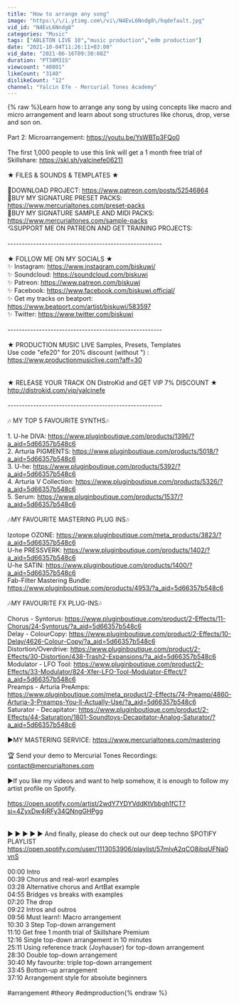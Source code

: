```yaml
---
title: "How to arrange any song"
image: "https:\/\/i.ytimg.com\/vi\/N4EvL6Nndg8\/hqdefault.jpg"
vid_id: "N4EvL6Nndg8"
categories: "Music"
tags: ["ABLETON LIVE 10","music production","edm production"]
date: "2021-10-04T11:26:11+03:00"
vid_date: "2021-06-16T09:30:08Z"
duration: "PT38M31S"
viewcount: "40801"
likeCount: "3140"
dislikeCount: "12"
channel: "Yalcin Efe - Mercurial Tones Academy"
---
```

{% raw %}Learn how to arrange any song by using concepts like macro and micro arrangement and learn about song structures like chorus, drop, verse and son on. <br /><br />Part 2: Microarrangement: <a rel="nofollow" target="blank" href="https://youtu.be/YsWBTp3FQo0">https://youtu.be/YsWBTp3FQo0</a><br /><br />The first 1,000 people to use this link will get a 1 month free trial of Skillshare: <a rel="nofollow" target="blank" href="https://skl.sh/yalcinefe06211">https://skl.sh/yalcinefe06211</a><br /><br />★ FILES &amp; SOUNDS &amp; TEMPLATES ★ <br /><br />🎁DOWNLOAD PROJECT: <a rel="nofollow" target="blank" href="https://www.patreon.com/posts/52546864">https://www.patreon.com/posts/52546864</a><br />💎BUY MY SIGNATURE PRESET PACKS: <a rel="nofollow" target="blank" href="https://www.mercurialtones.com/preset-packs">https://www.mercurialtones.com/preset-packs</a><br />💎BUY MY SIGNATURE SAMPLE AND MIDI PACKS: <a rel="nofollow" target="blank" href="https://www.mercurialtones.com/sample-packs">https://www.mercurialtones.com/sample-packs</a><br />💘SUPPORT ME ON PATREON AND GET TRAINING PROJECTS: <br /><br />------------------------------------------------------<br /><br />★ FOLLOW ME ON MY SOCIALS  ★ <br />✨ Instagram: <a rel="nofollow" target="blank" href="https://www.instagram.com/biskuwi/">https://www.instagram.com/biskuwi/</a><br />✨ Soundcloud: <a rel="nofollow" target="blank" href="https://soundcloud.com/biskuwi">https://soundcloud.com/biskuwi</a><br />✨ Patreon: <a rel="nofollow" target="blank" href="https://www.patreon.com/biskuwi">https://www.patreon.com/biskuwi</a><br />✨ Facebook: <a rel="nofollow" target="blank" href="https://www.facebook.com/biskuwi.official/">https://www.facebook.com/biskuwi.official/</a><br />✨ Get my tracks on beatport: <a rel="nofollow" target="blank" href="https://www.beatport.com/artist/biskuwi/583597">https://www.beatport.com/artist/biskuwi/583597</a><br />✨ Twitter: <a rel="nofollow" target="blank" href="https://www.twitter.com/biskuwi">https://www.twitter.com/biskuwi</a><br /><br />------------------------------------------------------<br /><br />★ PRODUCTION MUSIC LIVE Samples, Presets, Templates<br />Use code &quot;efe20&quot; for 20% discount (without &quot;) : <a rel="nofollow" target="blank" href="https://www.productionmusiclive.com?aff=30">https://www.productionmusiclive.com?aff=30</a><br /><br /><br />★ RELEASE YOUR TRACK ON DistroKid and GET VIP 7% DISCOUNT ★ <br /><a rel="nofollow" target="blank" href="http://distrokid.com/vip/yalcinefe">http://distrokid.com/vip/yalcinefe</a><br /><br />------------------------------------------------------<br /><br />🎶 MY TOP 5 FAVOURITE SYNTHS🎶<br /><br />1. U-he DIVA: <a rel="nofollow" target="blank" href="https://www.pluginboutique.com/products/1396/?a_aid=5d66357b548c6">https://www.pluginboutique.com/products/1396/?a_aid=5d66357b548c6</a><br />2. Arturia PIGMENTS: <a rel="nofollow" target="blank" href="https://www.pluginboutique.com/products/5018/?a_aid=5d66357b548c6">https://www.pluginboutique.com/products/5018/?a_aid=5d66357b548c6</a><br />3. U-he: <a rel="nofollow" target="blank" href="https://www.pluginboutique.com/products/5392/?a_aid=5d66357b548c6">https://www.pluginboutique.com/products/5392/?a_aid=5d66357b548c6</a><br />4. Arturia V Collection: <a rel="nofollow" target="blank" href="https://www.pluginboutique.com/products/5326/?a_aid=5d66357b548c6">https://www.pluginboutique.com/products/5326/?a_aid=5d66357b548c6</a><br />5. Serum: <a rel="nofollow" target="blank" href="https://www.pluginboutique.com/products/1537/?a_aid=5d66357b548c6">https://www.pluginboutique.com/products/1537/?a_aid=5d66357b548c6</a><br /><br />🎶MY FAVOURITE MASTERING PLUG INS🎶<br /><br />Izotope OZONE: <a rel="nofollow" target="blank" href="https://www.pluginboutique.com/meta_products/3823/?a_aid=5d66357b548c6">https://www.pluginboutique.com/meta_products/3823/?a_aid=5d66357b548c6</a><br />U-he PRESSVERK: <a rel="nofollow" target="blank" href="https://www.pluginboutique.com/products/1402/?a_aid=5d66357b548c6">https://www.pluginboutique.com/products/1402/?a_aid=5d66357b548c6</a><br />U-he SATIN: <a rel="nofollow" target="blank" href="https://www.pluginboutique.com/products/1400/?a_aid=5d66357b548c6">https://www.pluginboutique.com/products/1400/?a_aid=5d66357b548c6</a><br />Fab-Filter Mastering Bundle:  <a rel="nofollow" target="blank" href="https://www.pluginboutique.com/products/4953/?a_aid=5d66357b548c6">https://www.pluginboutique.com/products/4953/?a_aid=5d66357b548c6</a><br /><br />🎶MY FAVOURITE FX PLUG-INS🎶<br /><br />Chorus - Syntorus: <a rel="nofollow" target="blank" href="https://www.pluginboutique.com/product/2-Effects/11-Chorus/24-Syntorus/?a_aid=5d66357b548c6">https://www.pluginboutique.com/product/2-Effects/11-Chorus/24-Syntorus/?a_aid=5d66357b548c6</a><br />Delay - ColourCopy: <a rel="nofollow" target="blank" href="https://www.pluginboutique.com/product/2-Effects/10-Delay/4626-Colour-Copy/?a_aid=5d66357b548c6">https://www.pluginboutique.com/product/2-Effects/10-Delay/4626-Colour-Copy/?a_aid=5d66357b548c6</a><br />Distortion/Overdrive: <a rel="nofollow" target="blank" href="https://www.pluginboutique.com/product/2-Effects/30-Distortion/438-Trash2-Expansions/?a_aid=5d66357b548c6">https://www.pluginboutique.com/product/2-Effects/30-Distortion/438-Trash2-Expansions/?a_aid=5d66357b548c6</a><br />Modulator - LFO Tool: <a rel="nofollow" target="blank" href="https://www.pluginboutique.com/product/2-Effects/33-Modulator/824-Xfer-LFO-Tool-Modulator-Effect/?a_aid=5d66357b548c6">https://www.pluginboutique.com/product/2-Effects/33-Modulator/824-Xfer-LFO-Tool-Modulator-Effect/?a_aid=5d66357b548c6</a><br />Preamps - Arturia PreAmps: <a rel="nofollow" target="blank" href="https://www.pluginboutique.com/meta_product/2-Effects/74-Preamp/4860-Arturia-3-Preamps-You-ll-Actually-Use/?a_aid=5d66357b548c6">https://www.pluginboutique.com/meta_product/2-Effects/74-Preamp/4860-Arturia-3-Preamps-You-ll-Actually-Use/?a_aid=5d66357b548c6</a><br />Saturator - Decapitator: <a rel="nofollow" target="blank" href="https://www.pluginboutique.com/product/2-Effects/44-Saturation/1801-Soundtoys-Decapitator-Analog-Saturator/?a_aid=5d66357b548c6">https://www.pluginboutique.com/product/2-Effects/44-Saturation/1801-Soundtoys-Decapitator-Analog-Saturator/?a_aid=5d66357b548c6</a><br /><br />▶️MY MASTERING SERVICE: <a rel="nofollow" target="blank" href="https://www.mercurialtones.com/mastering">https://www.mercurialtones.com/mastering</a><br /><br />🏆 Send your demo to Mercurial Tones Recordings: contact@mercurialtones.com<br /><br />►If you like my videos and want to help somehow, it is enough to follow my artist profile on Spotify.<br /><br /><a rel="nofollow" target="blank" href="https://open.spotify.com/artist/2wdY7YDYVddKtVbbgh1fCT?si=4ZyxDw4jRFy34QNngGHPgg">https://open.spotify.com/artist/2wdY7YDYVddKtVbbgh1fCT?si=4ZyxDw4jRFy34QNngGHPgg</a><br /><br /><br />► ► ► ► ► And finally, please do check out our deep techno SPOTIFY PLAYLIST<br /><a rel="nofollow" target="blank" href="https://open.spotify.com/user/1113053906/playlist/57mlvA2qCO8ibqUFNa0vnS">https://open.spotify.com/user/1113053906/playlist/57mlvA2qCO8ibqUFNa0vnS</a><br /><br />00:00 Intro<br />00:39 Chorus and real-worl examples<br />03:28 Alternative chorus and ArtBat example<br />04:55 Bridges vs breaks with examples<br />07:20 The drop<br />09:22 Intros and outros<br />09:56 Must learn!: Macro arrangement<br />10:30 3 Step Top-down arrangement<br />11:10 Get free 1 month trial of Skillshare Premium <br />12:16 Single top-down arrangement in 10 minutes<br />25:11 Using reference track (Joyhauser) for top-down arrangement<br />28:30 Double top-down arrangement <br />30:40 My favourite: triple top-down arrangement<br />33:45 Bottom-up arrangement<br />37:10 Arrangement style for absolute beginners<br /><br />#arrangement #theory #edmproduction{% endraw %}
